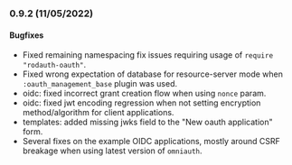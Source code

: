 ### 0.9.2 (11/05/2022)

#### Bugfixes

* Fixed remaining namespacing fix issues requiring usage of `require "rodauth-oauth"`.
* Fixed wrong expectation of database for resource-server mode when `:oauth_management_base` plugin was used.
* oidc: fixed incorrect grant creation flow when using `nonce` param.
* oidc: fixed jwt encoding regression when not setting encryption method/algorithm for client applications.
* templates: added missing jwks field to the "New oauth application" form.
* Several fixes on the example OIDC applications, mostly around CSRF breakage when using latest version of `omniauth`.
